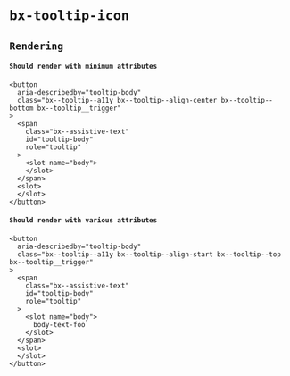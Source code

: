 # `bx-tooltip-icon`

## `Rendering`

####   `Should render with minimum attributes`

```
<button
  aria-describedby="tooltip-body"
  class="bx--tooltip--a11y bx--tooltip--align-center bx--tooltip--bottom bx--tooltip__trigger"
>
  <span
    class="bx--assistive-text"
    id="tooltip-body"
    role="tooltip"
  >
    <slot name="body">
    </slot>
  </span>
  <slot>
  </slot>
</button>

```

####   `Should render with various attributes`

```
<button
  aria-describedby="tooltip-body"
  class="bx--tooltip--a11y bx--tooltip--align-start bx--tooltip--top bx--tooltip__trigger"
>
  <span
    class="bx--assistive-text"
    id="tooltip-body"
    role="tooltip"
  >
    <slot name="body">
      body-text-foo
    </slot>
  </span>
  <slot>
  </slot>
</button>

```

